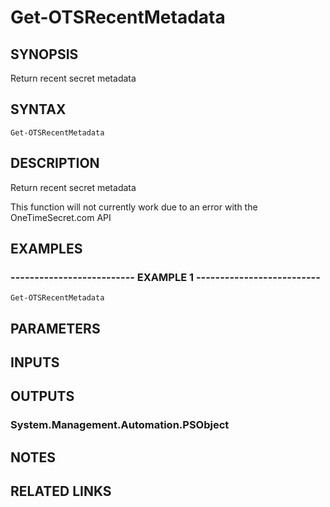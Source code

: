 # Get-OTSRecentMetadata

## SYNOPSIS
Return recent secret metadata

## SYNTAX

```
Get-OTSRecentMetadata
```

## DESCRIPTION
Return recent secret metadata

This function will not currently work due to an error with the OneTimeSecret.com API

## EXAMPLES

### -------------------------- EXAMPLE 1 --------------------------
```
Get-OTSRecentMetadata
```

## PARAMETERS

## INPUTS

## OUTPUTS

### System.Management.Automation.PSObject

## NOTES

## RELATED LINKS

